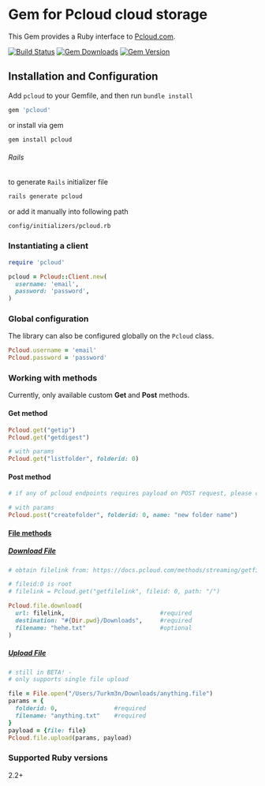 # Gem for Pcloud cloud storage

This Gem provides a Ruby interface to [Pcloud.com](https://docs.pcloud.com).

[![Build Status](https://github.com/7urkm3n/pcloud/workflows/release/badge.svg?branch=main)](https://github.com/7urkm3n/pcloud/actions?query=workflow%3Arelease) [![Gem Downloads](https://badgen.net/rubygems/dt/pcloud)](https://rubygems.org/gems/pcloud) [![Gem Version](https://badge.fury.io/rb/pcloud.svg)](https://badge.fury.io/rb/pcloud)

<!-- [![Gem Version](https://badgen.net/rubygems/v/pcloud)](https://rubygems.org/gems/pcloud) -->

## Installation and Configuration

Add `pcloud` to your Gemfile, and then run `bundle install`

```ruby
gem 'pcloud'
```

or install via gem

```bash
gem install pcloud
```

###### Rails

to generate `Rails` initializer file

```bash
rails generate pcloud
```

or add it manually into following path

```bash
config/initializers/pcloud.rb
```

### Instantiating a client

```ruby
require 'pcloud'

pcloud = Pcloud::Client.new(
  username: 'email',
  password: 'password',
)
```

### Global configuration

The library can also be configured globally on the `Pcloud` class.

```ruby
Pcloud.username = 'email'
Pcloud.password = 'password'
```

<!-- ### Logging

By default errors are logged in STDOUT level, also `Rails.logger` available.

``` ruby
Pcloud.logger = Rails.logger
``` -->

### Working with methods

Currently, only available custom <b> Get </b> and <b> Post</b> methods.

#### Get method

```ruby
Pcloud.get("getip")
Pcloud.get("getdigest")

# with params
Pcloud.get("listfolder", folderid: 0)
```

<!-- Pcloud.get("createfolder", folderid: 0, name: "new folder name", ...) -->

#### Post method

```ruby
# if any of pcloud endpoints requires payload on POST request, please create an issue.

# with params
Pcloud.post("createfolder", folderid: 0, name: "new folder name")
```

#### [File methods](https://docs.pcloud.com/methods/file/)

##### [Download File](https://docs.pcloud.com/methods/file/downloadfile.html)

```ruby
# obtain filelink from: https://docs.pcloud.com/methods/streaming/getfilelink.html

# fileid:0 is root
# filelink = Pcloud.get("getfilelink", fileid: 0, path: "/")

Pcloud.file.download(
  url: filelink,                           #required
  destination: "#{Dir.pwd}/Downloads",     #required
  filename: "hehe.txt"                     #optional
)
```

##### [Upload File](https://docs.pcloud.com/methods/file/uploadfile.html)

```ruby
# still in BETA! -
# only supports single file upload

file = File.open("/Users/7urkm3n/Downloads/anything.file")
params = {
  folderid: 0,                #required
  filename: "anything.txt"    #required
}
payload = {file: file}
Pcloud.file.upload(params, payload)
```

### Supported Ruby versions

2.2+

